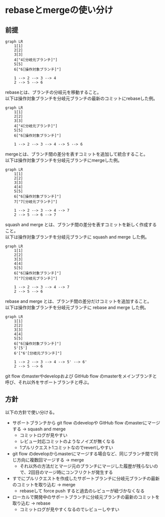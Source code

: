 # rebaseとmergeの使い分け

## 前提

```mermaid
graph LR
    1[1]
    2[2]
    3[3]
    4["4[分岐元ブランチ]"]
    5[5]
    6["6[操作対象ブランチ]"]

    1 --> 2 --> 3 --> 4
    2 --> 5 --> 6
```

rebaseとは、ブランチの分岐元を移動すること。  
以下は操作対象ブランチを分岐元ブランチの最新のコミットにrebaseした例。

```mermaid
graph LR
    1[1]
    2[2]
    3[3]
    4["4[分岐元ブランチ]"]
    5[5]
    6["6[操作対象ブランチ]"]

    1 --> 2 --> 3 --> 4 --> 5 --> 6
```

mergeとは、ブランチ間の差分を表すコミットを追加して統合すること。  
以下は操作対象ブランチを分岐元ブランチにmergeした例。

```mermaid
graph LR
    1[1]
    2[2]
    3[3]
    4[4]
    5[5]
    6["6[操作対象ブランチ]"]
    7["7[分岐元ブランチ]"]

    1 --> 2 --> 3 --> 4 --> 7
    2 --> 5 --> 6 --> 7
```

squash and merge とは、ブランチ間の差分を表すコミットを新しく作成すること。  
以下は操作対象ブランチを分岐元ブランチに squash and merge した例。

```mermaid
graph LR
    1[1]
    2[2]
    3[3]
    4[4]
    5[5]
    6["6[操作対象ブランチ]"]
    7["7[分岐元ブランチ]"]

    1 --> 2 --> 3 --> 4 --> 7
    2 --> 5 --> 6
```

rebase and merge とは、ブランチ間の差分だけコミットを追加すること。  
以下は操作対象ブランチを分岐元ブランチに rebase and merge した例。

```mermaid
graph LR
    1[1]
    2[2]
    3[3]
    4[4]
    5[5]
    6["6[操作対象ブランチ]"]
    5'[5']
    6'["6'[分岐元ブランチ]"]

    1 --> 2 --> 3 --> 4 --> 5' --> 6'
    2 --> 5 --> 6
```

git flow のmasterやdevelopおよび GitHub flow のmasterをメインブランチと呼び、それ以外をサポートブランチと呼ぶ。


## 方針

以下の方針で使い分ける。

- サポートブランチから git flow のdevelopや GitHub flow のmasterにマージする -> squash and merge
    - コミットログが見やすい
    - レビュー対応コミットのようなノイズが無くなる
    - 1プルリクエスト1コミットなのでrevertしやすい
- git flow のdevelopからmasterにマージする場合など、同じブランチ間で同じ方向に複数回マージする -> merge
    - それ以外の方法だとマージ元のブランチにマージした履歴が残らないので、2回目のマージ時にコンフリクトが発生する
- すでにプルリクエストを作成したサポートブランチに分岐元ブランチの最新のコミットを取り込む -> merge
    - rebaseして force push すると過去のレビューが紐づかなくなる
- ローカルで開発中のサポートブランチに分岐元ブランチの最新のコミットを取り込む -> rebase
    - コミットログが見やすくなるのでレビューしやすい

